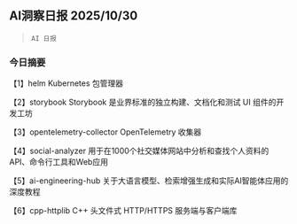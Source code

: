 ## AI洞察日报 2025/10/30

>  `AI 日报` 

### 今日摘要

【1】helm
Kubernetes 包管理器

【2】storybook
Storybook 是业界标准的独立构建、文档化和测试 UI 组件的开发工坊

【3】opentelemetry-collector
OpenTelemetry 收集器

【4】social-analyzer
用于在1000个社交媒体网站中分析和查找个人资料的API、命令行工具和Web应用

【5】ai-engineering-hub
关于大语言模型、检索增强生成和实际AI智能体应用的深度教程

【6】cpp-httplib
C++ 头文件式 HTTP/HTTPS 服务端与客户端库

